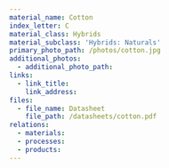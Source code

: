 ```yaml
---
material_name: Cotton
index_letter: C
material_class: Hybrids
material_subclass: 'Hybrids: Naturals'
primary_photo_path: /photos/cotton.jpg
additional_photos:
  - additional_photo_path:
links:
  - link_title:
    link_address:
files:
  - file_name: Datasheet
    file_path: /datasheets/cotton.pdf
relations:
  - materials:
  - processes:
  - products:
---
```



